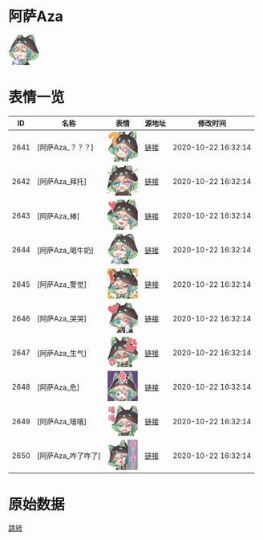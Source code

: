 # 阿萨Aza

<img src="./cover.png" height="60" alt="cover" />

# 表情一览

|ID|名称|表情|源地址|修改时间|
|----|----|----|----|----|
|2641|[阿萨Aza_？？？]|<img src="./pic/002641_%5B阿萨Aza_？？？%5D.png" height="60" alt="？？？"/>|[链接](http://i0.hdslb.com/bfs/emote/8c5e0d11eabc8b741cfb3cd0b1f82b1ec67dbce8.png)|2020-10-22 16:32:14|
|2642|[阿萨Aza_拜托]|<img src="./pic/002642_%5B阿萨Aza_拜托%5D.png" height="60" alt="拜托"/>|[链接](http://i0.hdslb.com/bfs/emote/e3be6d9f087b5d17f5ebc5c339af062e827b875b.png)|2020-10-22 16:32:14|
|2643|[阿萨Aza_棒]|<img src="./pic/002643_%5B阿萨Aza_棒%5D.png" height="60" alt="棒"/>|[链接](http://i0.hdslb.com/bfs/emote/e574e9c11742019fbe9630db2cdf4b509bcff11b.png)|2020-10-22 16:32:14|
|2644|[阿萨Aza_喝牛奶]|<img src="./pic/002644_%5B阿萨Aza_喝牛奶%5D.png" height="60" alt="喝牛奶"/>|[链接](http://i0.hdslb.com/bfs/emote/48b11470a28c3eacf75b67175a494443bf95c7e5.png)|2020-10-22 16:32:14|
|2645|[阿萨Aza_警觉]|<img src="./pic/002645_%5B阿萨Aza_警觉%5D.png" height="60" alt="警觉"/>|[链接](http://i0.hdslb.com/bfs/emote/b8ba5f4fd113f414b53b06c4e0c0889b2ce25205.png)|2020-10-22 16:32:14|
|2646|[阿萨Aza_哭哭]|<img src="./pic/002646_%5B阿萨Aza_哭哭%5D.png" height="60" alt="哭哭"/>|[链接](http://i0.hdslb.com/bfs/emote/d6041cd3e4113febe96de42a7813fea573e626ba.png)|2020-10-22 16:32:14|
|2647|[阿萨Aza_生气]|<img src="./pic/002647_%5B阿萨Aza_生气%5D.png" height="60" alt="生气"/>|[链接](http://i0.hdslb.com/bfs/emote/c9586a7e6bc9a550055d659f3a279e67d01749e8.png)|2020-10-22 16:32:14|
|2648|[阿萨Aza_危]|<img src="./pic/002648_%5B阿萨Aza_危%5D.png" height="60" alt="危"/>|[链接](http://i0.hdslb.com/bfs/emote/00544645d1410f7fc0be5a70d6e97a49cb0862a6.png)|2020-10-22 16:32:14|
|2649|[阿萨Aza_嘻嘻]|<img src="./pic/002649_%5B阿萨Aza_嘻嘻%5D.png" height="60" alt="嘻嘻"/>|[链接](http://i0.hdslb.com/bfs/emote/53cb8f56edf2f89af6bf231ea72d9274eeb527c6.png)|2020-10-22 16:32:14|
|2650|[阿萨Aza_咋了咋了]|<img src="./pic/002650_%5B阿萨Aza_咋了咋了%5D.png" height="60" alt="咋了咋了"/>|[链接](http://i0.hdslb.com/bfs/emote/7c63a7ffa02aa4dc318aba69122b3f1936f00a53.png)|2020-10-22 16:32:14|

# 原始数据

[跳转](./raw.json)

